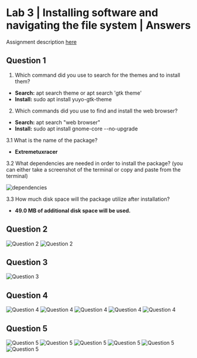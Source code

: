 # Lab 3 | Installing software and navigating the file system | Answers
Assignment description [here](https://raw.githubusercontent.com/ra559/cis106/main/labs/lab3.md)

## Question 1
1. Which command did you use to search for the themes and to install them?
* **Search:** apt search theme or apt search 'gtk theme'
* **Install:** sudo apt install yuyo-gtk-theme
2. Which commands did you use to find and install the web browser?
* **Search:** apt search "web browser"
* **Install:** sudo apt install gnome-core --no-upgrade

3.1 What is the name of the package?
* **Extremetuxracer**
  
3.2 What dependencies are needed in order to install the package? (you can either take a screenshot of the terminal or copy and paste from the terminal)

![dependencies](images/lab3q1.png)

3.3 How much disk space will the package utilize after installation?

* **49.0 MB of additional disk space will be used.**
 

## Question 2
![Question 2](images/lab3part3.png)
![Question 2](images/lab3part2.png)

## Question 3
![Question 3](images/lab3q3.png)

## Question 4
![Question 4](images/lab3q4.png)
![Question 4](images/lab3q41.png)
![Question 4](images/lab3q42.png)
![Question 4](images/lab3q43.png)
![Question 4](images/lab3q44.png)

## Question 5
![Question 5](images/lab3q5.png)
![Question 5](images/lab3q51.png)
![Question 5](images/lab3q52.png)
![Question 5](images/lab3q53.png)
![Question 5](images/lab3q54.png)
![Question 5](images/lab3q55.png)
